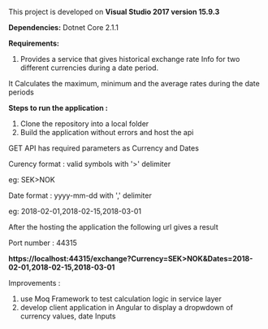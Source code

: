 
This project is developed on **Visual Studio 2017 version 15.9.3**

**Dependencies:**
Dotnet Core 2.1.1


**Requirements:**
1. Provides a service that gives historical exchange rate Info for two different currencies during a date period.

It Calculates the maximum, minimum and the average rates during the date periods

**Steps to run the application :**

1. Clone the repository into a local folder
2. Build the application without errors and host the api

GET API has required parameters as Currency and Dates 

Curency format : 
valid symbols with '>' delimiter

eg: SEK>NOK

Date format : 
yyyy-mm-dd with ',' delimiter

eg: 2018-02-01,2018-02-15,2018-03-01


After the hosting the application the following url gives a result

Port number : 44315

**https://localhost:44315/exchange?Currency=SEK>NOK&Dates=2018-02-01,2018-02-15,2018-03-01**



Improvements :
1. use Moq Framework to test calculation logic in service layer
2. develop client application in Angular to display a dropwdown of currency values, date Inputs
